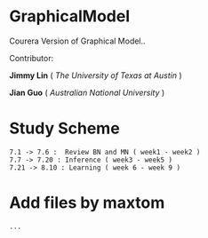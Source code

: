GraphicalModel
==============

Courera Version of Graphical Model.. 

Contributor:

   **Jimmy Lin** ( *The University of Texas at Austin* )
   
   **Jian Guo** ( *Australian National University* )


Study Scheme
============
	7.1 -> 7.6 :  Review BN and MN ( week1 - week2 )
	7.7 -> 7.20 : Inference ( week3 - week5 )
	7.21 -> 8.10 : Learning ( week 6 - week 9 )

Add files by maxtom
============

	...	
	
